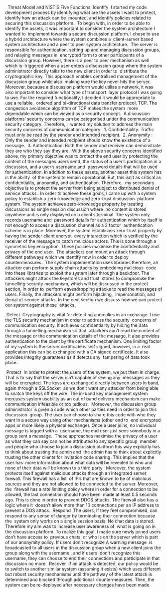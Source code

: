 ‬
‭ Threat Model and NIST’S Five Functions‬
‭ Identify‬
‭ I started my code development process by identifying what are the assets I want to protect, identify how an attack can be‬
‭ mounted, and identify policies related to securing this discussion platform.‬
‭ To begin with, in order to be able to identify the assets, it was important to consider the system architecture I wanted to‬
‭ implement towards a secure discussion platform. I chose to use a hybrid architecture where the system combines a‬
‭ client-server based system architecture and a peer to peer system architecture.‬
‭ The server is responsible for authentication, setting up and managing discussion groups, and relaying messages in‬
‭ encrypted form to other participants of a discussion group. However, there is a peer to peer mechanism as well which is‬
‭ triggered when a user enters a discussion group where the system administrator directly talks to the new client in order to‬
‭ distribute the cryptographic key. This approach enables centralised management of the discussion group while also‬
‭ making sure the key never hits the server.‬
‭ Moreover, because a discussion platform would utilise a network, it was also important to consider what type of transport‬
‭ layer protocol I was going to use. For the required functionality, I decided it would be appropriate to use a reliable,‬
‭ ordered and bi-directional data transfer protocol, TCP. The congestion avoidance algorithm of TCP makes the system‬
‭ more dependable which can be viewed as a security concept.‬
‭ A discussion platforms’ security concerns can be categorised under the communication security category. Therefore, I‬
‭ wanted my solution to address the main security concerns of communication category:‬
‭ 1.‬‭ Confidentiality:‬‭ Traffic must only be read by the sender and intended recipient.‬
‭ 2.‬‭ Anonymity‬‭ : Only the sender and intended recipient should know the existence of a message.‬
‭ 3.‬‭ Authentication:‬‭ Both the sender and receiver can demonstrate they are who they say they are.‬
‭ With the above security concerns identified above, my primary objective was to protect the end user by protecting the‬
‭ content of the messages users send, the status of a user’s participation in a discussion, and a user’s username and‬
‭ password details that will be used for authentication. In addition to these assets, another asset this system has is the ability‬
‭ of the system to remain operational. But, this isn’t as critical as confidentiality, anonymity, and authentication. Therefore,‬
‭ my secondary objective is to protect the server from being subject to distributed denial of service attacks.‬
‭ In order to achieve these goals, I came up with a system policy to establish a zero-knowledge and zero-trust discussion‬
‭ platform system. The system achieves zero-knowledge property by treating discussions as single session discussion where‬
‭ no content is stored anywhere and is only displayed on a client’s terminal. The system only records username and‬
‭ password details for authentication which by itself is not enough to access a discussion channel as a 2 factor‬
‭ authentication scheme is in place. Moreover, the system establishes zero-trust property by having the sender client encrypt‬
‭ every interaction which is verified by the receiver of the message to catch malicious actors. This is done through a‬
‭ symmetric key encryption. These policies maximise the confidentiality and privacy of the end user.‬
‭ The attackers can mount an attack through different pathways which we identify now in order to deploy countermeasures.‬
‭ The system implementation uses libraries therefore, an attacker can perform supply chain attacks by embedding malicious‬
‭ code into these libraries to exploit the system later through a backdoor. The attackers might attack the keystores and trust‬
‭ stores to compromise the tunnelling security mechanism, which will be discussed in the protect section, in order to‬
‭ perform eavesdropping attacks to read the messages of users. Finally, the attackers might perform hijacking,‬
‭ impersonation, and denial of service attacks. In the next section we discuss how we can protect our system against these‬
‭ attacks.‬

‭ Detect‬
‭ Cryptography is vital for detecting anomalies in an exchange. I use the TLS security mechanism in order to address the security‬
‭ concerns of communication security. It achieves confidentiality by hiding the data through a tunnelling mechanism so that‬
‭ attackers can’t read the content of the message or the communication details of the message. It also provides authentication to‬
‭ the client by the certificate mechanism. One limiting factor of my system is the server certificate is self signed, however, in a‬
‭ real application this can be exchanged with a CA signed certificate. It also provides integrity guarantees as it detects any‬
‭ tampering of data took place.

‭ Protect‬
‭ In order to protect the users of the system, we put them in charge. That is to say that the server isn’t capable of seeing any‬
‭ messages as they will be encrypted. The keys are exchanged directly between users in band, again through a SSLSocket‬
‭ as we don’t want any attacker from being able to snatch the keys off the wire. The in-band key management system‬
‭ increases system usability as an out of band delivery mechanism can make communication infeasible or too tedious.‬
‭ Moreover, the discussion group administrator is given a code which other parties need in order to join this discussion‬
‭ group. The user can choose to share this code with who they want in a secure way using other mechanisms (other end to‬
‭ end encrypted apps or more likely a physical exchange). Once a user joins, no individual message is tagged with a‬
‭ username, the end user just sees somebody in a group sent a message.‬
‭ These approaches maximise the privacy of a user as what they can say can not be attributed to any specific group‬
‭ member and people who choose to join a discussion platform this way explicitly has to think about trusting the admin and‬
‭ the admin has to think about explicitly trusting the other clients for invitation code sharing. This implies that the user has‬
‭ more information about what data will be revealed to who and none of their data will be known to a third party.‬
‭ Moreover, the system protects itself against malicious attacks through an integrated server firewall. This firewall has a list‬
‭ of IP’s that are known to be of malicious sources and they are not allowed to be connected to the server. Moreover, the‬
‭ firewall has a rate limiting policy where in order for a connection to be allowed, the last connection should have been‬
‭ made at least 0.5 seconds ago. This is done in order to prevent DDOS attacks. The firewall also has a logic where it‬
‭ doesn’t allow more than 10 connections per an IP address to prevent a DOS attack.‬
‭ Respond‬
‭ The users, if they feel compromised, can respond to any sense of danger by terminating their connection because the‬
‭ system only works on a single session basis. No chat data is stored. Therefore my aim was to increase user awareness of‬
‭ what is going on in the discussion platform. To realize this goal, I made sure newly joined users don’t have access to‬
‭ previous chats, or who is on the server which is part of our anonymity policy. If users don’t recognize A warning message‬
‭ is broadcasted to all users in the discussion group when a new client joins the group along with the username , and if users‬
‭ don’t recognize this username, they can choose to end their connections and participate in that discussion no more.‬
‭ Recover‬
‭ If an attack is detected, our policy would be to switch to another similar system (assuming it exists) which uses different‬
‭ but robust security mechanisms until the pathway of the latest attack is determined and blocked through additional‬
‭ countermeasures. Then, the system can be re-deployed after necessary changes have been made.‬
‭
